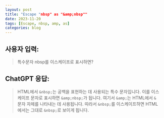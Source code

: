 ```yaml
---
layout: post
title: "Escape "nbsp" as "&amp;nbsp""
date: 2023-11-20
tags: [Escape, nbsp, amp, as]
categories: blog
---
```


## 사용자 입력:
> 특수문자 nbsp를 이스케이프로 표시하면?

## ChatGPT 응답:
> HTML에서 `&nbsp;`는 공백을 표현하는 데 사용되는 특수 문자입니다. 이를 이스케이프 문자로 표시하면 `&amp;nbsp;`가 됩니다. 여기서 `&amp;`는 HTML에서 `&` 문자 자체를 나타내는 데 사용됩니다. 따라서 `&nbsp;`를 이스케이프하면 HTML에서는 그대로 `&nbsp;`로 보이게 됩니다.

